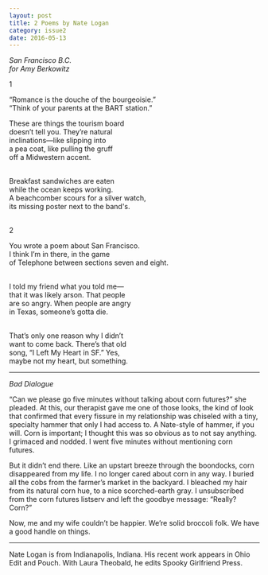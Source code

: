 ```yaml
---
layout: post
title: 2 Poems by Nate Logan
category: issue2
date: 2016-05-13
---
```


*San Francisco B.C.*<br>
		*for Amy Berkowitz*

1

“Romance is the douche of the bourgeoisie.”<br>
“Think of your parents at the BART station.”<br>

These are things the tourism board <br>
doesn’t tell you. They’re natural<br>
inclinations—like slipping into <br>
a pea coat, like pulling the gruff<br>
off a Midwestern accent.<br><br>

Breakfast sandwiches are eaten <br>
while the ocean keeps working. <br>
A beachcomber scours for a silver watch, <br>
its missing poster next to the band's.<br><br>

2

You wrote a poem about San Francisco.<br>
I think I’m in there, in the game <br>
of Telephone between sections seven and eight.<br><br>

I told my friend what you told me—<br>
that it was likely arson. That people<br>
are so angry. When people are angry<br>
in Texas, someone’s gotta die.<br><br>

That’s only one reason why I didn’t <br>
want to come back. There’s that old <br>
song, “I Left My Heart in SF.” Yes, <br>
maybe not my heart, but something.<br>

___

*Bad Dialogue*

“Can we please go five minutes without talking about corn futures?” she pleaded. At this, our therapist gave me one of those looks, the kind of look that confirmed that every fissure in my relationship was chiseled with a tiny, specialty hammer that only I had access to. A Nate-style of hammer, if you will. Corn is important; I thought this was so obvious as to not say anything. I grimaced and nodded. I went five minutes without mentioning corn futures.

But it didn’t end there. Like an upstart breeze through the boondocks, corn disappeared from my life. I no longer cared about corn in any way. I buried all the cobs from the farmer’s market in the backyard. I bleached my hair from its natural corn hue, to a nice scorched-earth gray. I unsubscribed from the corn futures listserv and left the goodbye message: “Really? Corn?”

Now, me and my wife couldn’t be happier. We’re solid broccoli folk. We have a good handle on things.

___

Nate Logan is from Indianapolis, Indiana. His recent work appears in Ohio Edit and Pouch. With Laura Theobald, he edits Spooky Girlfriend Press.